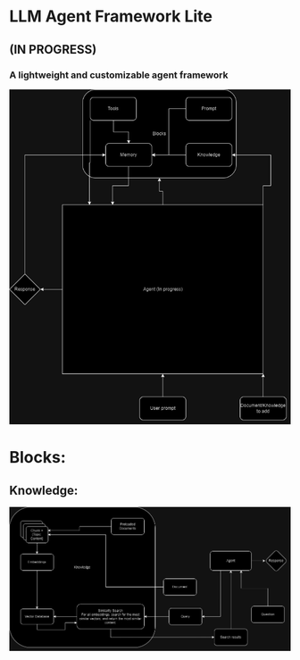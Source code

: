 # LLM Agent Framework Lite
## **(IN PROGRESS)**
### A lightweight and customizable agent framework 

![ALT TEXT](/images/Agent_framework.png)


# Blocks:
## Knowledge:
![ALT TEXT](/images/Knowledge_block.png)